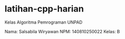 # latihan-cpp-harian
Kelas Algoritma Pemrograman UNPAD

Nama: Salsabila Wiryawan
NPM: 140810250022
Kelas: B
